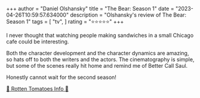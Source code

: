 +++
author = "Daniel Olshansky"
title = "The Bear: Season 1"
date = "2023-04-26T10:59:57.634000"
description = "Olshansky's review of The Bear: Season 1"
tags = [
    "tv",
]
rating = "⭐⭐⭐⭐⭐"
+++

I never thought that watching people making sandwiches in a small Chicago cafe could be interesting.

Both the character development and the character dynamics are amazing, so hats off to both the writers and the actors. The cinematography is simple, but some of the scenes really hit home and remind me of Better Call Saul.

Honestly cannot wait for the second season!

[🍅 Rotten Tomatoes Info 🍅](https://www.rottentomatoes.com//tv/the_bear/s01)